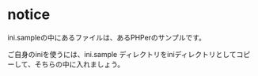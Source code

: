 # notice

ini.sampleの中にあるファイルは、あるPHPerのサンプルです。

ご自身のiniを使うには、ini.sample ディレクトリをiniディレクトリとしてコピーして、そちらの中に入れましょう。